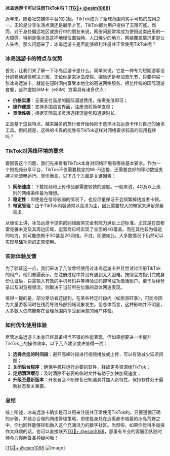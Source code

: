 **冰岛远游卡可以注册TikTok吗？[[TG💪+ @esim1088](https://t.me/s/esim1088)]**

近年来，随着社交媒体平台的兴起，TikTok成为了全球范围内炙手可热的应用之一。无论是分享生活点滴还是展示才艺，TikTok都为用户提供了无限可能。然而，对于身处偏远地区或旅行中的朋友来说，网络问题常常成为使用这类应用的一大障碍。特别是像冰岛这样地理位置独特、人口稀少的地方，网络覆盖情况更是让人头疼。那么问题来了：冰岛远游卡是否能够顺利注册并正常使用TikTok呢？

### 冰岛远游卡的特点与优势

首先，让我们来了解一下冰岛远游卡是什么。简单来说，它是一种专为短期游客设计的移动通信解决方案。无论你是来冰岛度假、探险还是参加音乐节，只要购买一张冰岛远游卡，就能在短时间内享受本地化的高速网络服务。相比传统的国际漫游套餐，这种虚拟SIM卡（eSIM）方案具有诸多优点：

- **价格实惠**：无需支付高昂的国际漫游费用，按需充值即可；
- **操作便捷**：支持多国语言界面，注册流程简单直观；
- **灵活性强**：根据实际需求灵活选择流量包和通话时长。

正是基于这些特点，越来越多的旅行者开始倾向于选择冰岛远游卡作为自己的通讯工具。但问题是，这样的卡真的能胜任TikTok这样对网络要求较高的应用程序吗？

### TikTok对网络环境的要求

要回答这个问题，我们先来看看TikTok本身对网络环境有哪些基本要求。作为一个短视频分享平台，TikTok不仅需要稳定的Wi-Fi连接，还需要良好的移动数据支持才能流畅运行。具体而言，以下几个方面是关键因素：

1. **网络速度**：下载视频和上传作品都需要较快的速度。一般来说，4G及以上级别的网络条件最为理想。
2. **稳定性**：即使是在信号较弱的情况下，也应尽量保证不会频繁掉线或者卡顿。
3. **带宽管理**：由于TikTok内容通常以高清为主，因此需要较大的带宽来满足观看需求。

从理论上讲，冰岛远游卡提供的网络服务完全有能力满足上述标准。尤其是在首都雷克雅未克及其周边区域，运营商已经实现了全面的4G覆盖。而在其他较为偏远的地方，则可能依赖于3G甚至2G网络。不过，即便如此，大多数情况下仍然可以实现基础功能的正常使用。

### 实际体验反馈

为了验证这一点，我们采访了几位曾经使用过冰岛远游卡并且尝试过注册TikTok的用户。他们普遍表示，在注册过程中并没有遇到太大困难。按照官方指引完成身份认证后，只需输入有效的手机号码并等待验证码即可成功激活账户。至于后续登录以及浏览视频流，则取决于当前所在位置的具体网速表现。

值得一提的是，部分受访者还提到，在某些特定时段内（如旅游旺季），可能会因为大量游客同时在线而导致局部拥堵现象发生。但总体而言，这种影响并不明显，大多数人依然能够在合理范围内享受到满意的用户体验。

### 如何优化使用体验

尽管冰岛远游卡本身已经具备相当不错的性能表现，但如果想要进一步提升TikTok上的操作效率，以下几点建议或许值得一试：

1. **选择合适的时间段**：避开高峰时段进行视频播放或上传，可以有效减少延迟问题；
2. **关闭后台程序**：确保手机只运行必要的软件，释放更多资源给TikTok；
3. **定期清理缓存**：及时清除不必要的临时文件有助于加快加载速度；
4. **升级至最新版本**：开发者会不断修复已知漏洞并加入新特性，保持软件处于最新状态至关重要。

### 总结

综上所述，冰岛远游卡确实是可以用来注册并正常使用TikTok的。只要遵循正确的步骤，并结合合理的网络管理策略，即使是身处在远离都市喧嚣的冰岛荒野之中，你也同样能够轻松融入这个充满活力的数字社区。当然啦，如果你觉得手动操作太麻烦的话，也可以直接联系[TG💪+ @esim1088](https://t.me/s/esim1088)，那里有专业的客服团队随时待命为你解答各种疑问哦！

[[TG💪+ @esim1088](https://t.me/s/esim1088) ![Image](https://i.postimg.cc/4NQfJmqS/Snipaste-2025-05-13-00-14-12.png)]